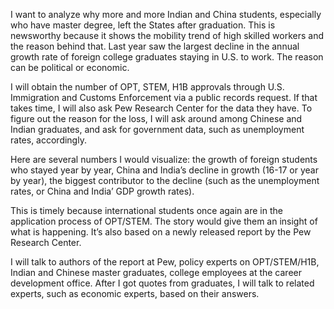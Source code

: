 I want to analyze why more and more Indian and China students, especially who have master degree, left the States after graduation. This is newsworthy because it shows the mobility trend of high skilled workers and the reason behind that. Last year saw the largest decline in the annual growth rate of foreign college graduates staying in U.S. to work. The reason can be political or economic.  

I will obtain the number of OPT, STEM, H1B approvals through U.S. Immigration and Customs Enforcement via a public records request. If that takes time, I will also ask Pew Research Center for the data they have. To figure out the reason for the loss, I will ask around among Chinese and Indian graduates, and ask for government data, such as unemployment rates, accordingly.  

Here are several numbers I would visualize: the growth of foreign students who stayed year by year, China and India’s decline in growth (16-17 or year by year), the biggest contributor to the decline (such as the unemployment rates, or China and India’ GDP growth rates).  

This is timely because international students once again are in the application process of OPT/STEM. The story would give them an insight of what is happening. It’s also based on a newly released report by the Pew Research Center.  

I will talk to authors of the report at Pew, policy experts on OPT/STEM/H1B, Indian and Chinese master graduates, college employees at the career development office. After I got quotes from graduates, I will talk to related experts, such as economic experts, based on their answers.  
